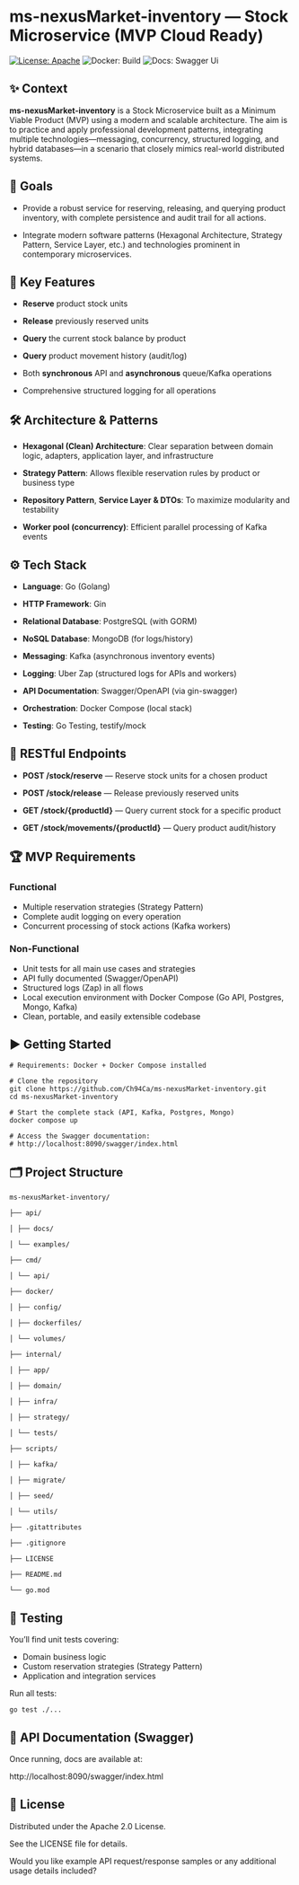 # ms-nexusMarket-inventory — Stock Microservice (MVP Cloud Ready)

[![License: Apache](https://img.shields.io/badge/License-Apache_2.0-blue.svg)](LICENSE)
![Docker: Build](https://img.shields.io/badge/Docker-Cloud_Build-blue.svg)
![Docs: Swagger Ui](https://img.shields.io/badge/Docs-Swagger_UI-green.svg)


## ✨ Context

**ms-nexusMarket-inventory** is a Stock Microservice built as a Minimum Viable Product (MVP) using a modern and scalable architecture. The aim is to practice and apply professional development patterns, integrating multiple technologies—messaging, concurrency, structured logging, and hybrid databases—in a scenario that closely mimics real-world distributed systems.

## 🎯 Goals

* Provide a robust service for reserving, releasing, and querying product inventory, with complete persistence and audit trail for all actions.

* Integrate modern software patterns (Hexagonal Architecture, Strategy Pattern, Service Layer, etc.) and technologies prominent in contemporary microservices.

## 🚀 Key Features

* **Reserve** product stock units

* **Release** previously reserved units

* **Query** the current stock balance by product

* **Query** product movement history (audit/log)

* Both **synchronous** API and **asynchronous** queue/Kafka operations

* Comprehensive structured logging for all operations

## 🛠️ Architecture & Patterns

* **Hexagonal (Clean) Architecture**: Clear separation between domain logic, adapters, application layer, and infrastructure

* **Strategy Pattern**: Allows flexible reservation rules by product or business type

* **Repository Pattern**, **Service Layer & DTOs**: To maximize modularity and testability

* **Worker pool (concurrency)**: Efficient parallel processing of Kafka events

## ⚙️ Tech Stack

* **Language**: Go (Golang)

* **HTTP Framework**: Gin

* **Relational Database**: PostgreSQL (with GORM)

* **NoSQL Database**: MongoDB (for logs/history)

* **Messaging**: Kafka (asynchronous inventory events)

* **Logging**: Uber Zap (structured logs for APIs and workers)

* **API Documentation**: Swagger/OpenAPI (via gin-swagger)

* **Orchestration**: Docker Compose (local stack)

* **Testing**: Go Testing, testify/mock

## 📡 RESTful Endpoints

* **POST /stock/reserve** — Reserve stock units for a chosen product

* **POST /stock/release** — Release previously reserved units

* **GET /stock/{productId}** — Query current stock for a specific product

* **GET /stock/movements/{productId}** — Query product audit/history

## 🏆 MVP Requirements

### Functional

* Multiple reservation strategies (Strategy Pattern)
* Complete audit logging on every operation
* Concurrent processing of stock actions (Kafka workers)

### Non-Functional

* Unit tests for all main use cases and strategies
* API fully documented (Swagger/OpenAPI)
* Structured logs (Zap) in all flows
* Local execution environment with Docker Compose (Go API, Postgres, Mongo, Kafka)
* Clean, portable, and easily extensible codebase

## ▶️ Getting Started

```console
# Requirements: Docker + Docker Compose installed

# Clone the repository
git clone https://github.com/Ch94Ca/ms-nexusMarket-inventory.git
cd ms-nexusMarket-inventory

# Start the complete stack (API, Kafka, Postgres, Mongo)
docker compose up

# Access the Swagger documentation:
# http://localhost:8090/swagger/index.html
```

## 🗂️ Project Structure

    ms-nexusMarket-inventory/

    ├── api/

    │ ├── docs/

    │ └── examples/

    ├── cmd/

    │ └── api/

    ├── docker/

    │ ├── config/

    │ ├── dockerfiles/

    │ └── volumes/

    ├── internal/

    │ ├── app/

    │ ├── domain/

    │ ├── infra/

    │ ├── strategy/

    │ └── tests/

    ├── scripts/

    │ ├── kafka/

    │ ├── migrate/

    │ ├── seed/

    │ └── utils/

    ├── .gitattributes

    ├── .gitignore

    ├── LICENSE

    ├── README.md

    └── go.mod

## 🧪 Testing

You’ll find unit tests covering:

* Domain business logic
* Custom reservation strategies (Strategy Pattern)
* Application and integration services

Run all tests:

```console
go test ./...
```

## 🔗 API Documentation (Swagger)

Once running, docs are available at:

http://localhost:8090/swagger/index.html

## 📄 License

Distributed under the Apache 2.0 License.

See the LICENSE file for details.

Would you like example API request/response samples or any additional usage details included?